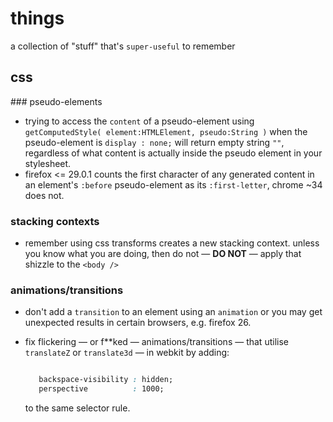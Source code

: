 # things

a collection of "stuff" that's `super-useful` to remember

## css

### pseudo-elements

- trying to access the `content` of a pseudo-element using `getComputedStyle( element:HTMLElement, pseudo:String )` when the pseudo-element is `display : none;` will return empty string `""`, regardless of what content is actually inside the pseudo element in your stylesheet.
- firefox <= 29.0.1 counts the first character of any generated content in an element's `:before` pseudo-element as its `:first-letter`, chrome ~34 does not.

### stacking contexts

- remember using css transforms creates a new stacking context.
  unless you know what you are doing, then do not — **DO NOT** — apply that shizzle to the `<body />`

### animations/transitions

- don't add a `transition` to an element using an `animation` or you may get unexpected results in certain browsers, e.g. firefox 26.
- fix flickering — or f**ked — animations/transitions — that utilise `translateZ` or `translate3d` — in webkit by adding:
  
  ``` css

     backspace-visibility : hidden;
     perspective          : 1000;
  ```
  
  to the same selector rule.
